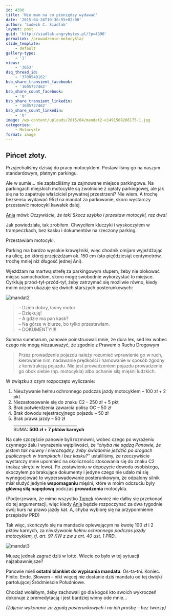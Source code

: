 ```yaml
---
id: 4390
title: 'Nie mam na co pieniędzy wydawać'
date: '2015-04-24T10:30:55+02:00'
author: 'Ludwik C. Siadlak'
layout: post
guid: 'http://siadlak.angrybytes.pl/?p=4390'
permalink: /prowadzenie-motocykla/
slide_template:
    - default
gallery-type:
    - '1'
views:
    - '3653'
dsq_thread_id:
    - '3708549162'
bsb_share_transient_facebook:
    - '1605727462'
bsb_share_count_facebook:
    - '0'
bsb_share_transient_linkedin:
    - '1605727462'
bsb_share_count_linkedin:
    - '0'
image: /wp-content/uploads/2015/04/mandat2-e1491508266175-1.jpg
categories:
    - Motocykle
format: image
---
```


## Pińcet złoty.

Przyjechaliśmy dzisiaj do pracy motocyklem. Postawiliśmy go na naszym standardowym, płatnym parkingu.

Ale w sumie… nie zapłaciliśmy za zajmowane miejsce parkingowe. Na parkingach miejskich motocykle są zwolnione z opłaty parkingowej, ale jak się na to zapatruje właściciel prywatnej przestrzeni? Nie wiem. A trochę bezsensu wydawać 95zł na mandat za parkowanie, skoro wystarczy przestawić motocykl kawałek dalej.

[Ania](http://www.rubinska.pl) mówi: *Oczywiście, że tak! Skocz szybko i przestaw motocykl, raz dwa!*

Jak powiedziała, tak zrobiłem. Chwyciłem kluczyki i wyskoczyłem w trampeczkach, bez kasku i dokumentów na rzeczony parking.

Przestawiam motocykl.

Parking ma bardzo wysokie krawężniki, więc chodnik omijam wyjeżdżając na ulicę, po której przejeżdżam ok. 150 cm (sto pięćdziesiąt centymetrów, trochę mniej niż długość jednej Ani).

Wjeżdżam na martwą strefę za parkingowym słupem, żeby nie blokować miejsc samochodom, skoro mogę swobodnie wykorzystać to miejsce. Cyrkluję przód-tył-przód-tył, żeby zatrzymać się możliwie równo, kiedy moim oczom ukazuje się dwóch starszych posterunkowych:

![mandat2](http://personaldevelopment.pl/wp-content/uploads/2015/04/mandat2-e1491508266175-1.jpg)

> – Dzień dobry, ładny motor  
> – Dziękuję!  
> – A gdzie ma pan kask?  
> – Na górze w biurze, bo tylko przestawiam.  
> – DOKUMENTY!!!!

Summa summarum, panowie poinstruowali mnie, że dura lex, sed lex wobec czego nie mogą niezauważyć, że zgodnie z Prawem o Ruchu Drogowym

> Przez prowadzenie pojazdu należy rozumieć wprawienie go w ruch, kierowanie nim, nadawanie prędkości i hamowanie w sposób zgodny z konstrukcją pojazdu. Nie jest prowadzeniem pojazdu prowadzenie go obok siebie (np. motocykla) albo pchanie siłą mięśni ludzkich.

W związku z czym rozpoczęto wyliczanie:

1. Nieużywanie hełmu ochronnego podczas jazdy motocyklem – 100 zł + 2 pkt
2. Niezastosowanie się do znaku C2 – 250 zł + 5 pkt
3. Brak potwierdzenia zawarcia polisy OC – 50 zł
4. Brak dowodu rejestracyjnego pojazdu – 50 zł
5. Brak prawa jazdy – 50 zł  
    \_\_\_\_\_\_\_\_\_\_\_\_\_\_\_\_\_\_\_\_\_\_\_\_\_\_\_\_\_\_\_  
    SUMA: **500 zł + 7 pktów karnych**

Na całe szczęście panowie byli rozmowni, wobec czego po wyrażeniu czynnego żalu i wyrażenia wątpliwości, że *“chyba nie sądzą Panowie, że jestem tak naiwny i nierozsądny, żeby świadomie jeździć po drogach publicznych w trampkach i bez kasku?”* ustaliliśmy, że rzeczywiście wystarczy mnie upomnieć na okoliczność stosowania się do znaku C2 (nakaz skrętu w lewo). Po zostawieniu w depozycie dowodu osobistego, skoczyłem po brakujące dokumenty i jedyne czego nie udało mi się wynegocjować to wyperswadowanie posterunkowym, że odpalony silnik miał służyć jedynie **wspomaganiu** mięśni, które w moim odczuciu były **główną siłą napędową** podczas **prowadzenia** motocykla.

(Podjerzewam, że mimo wszystko [Tomek](http://www.kulikowisko.pl/) również nie dałby się przekonać do tej argumentacji, więc kiedy [Ania](http://www.rubinska.pl) będzie rozpoczynać za dwa tygodnie swój kurs na prawo jazdy kat. A, chyba wybiorę się na przypomnienie przepisów PRD)

Tak więc, skończyło się na mandacie opiewającym na kwotę 100 zł i 2 pktów karnych, za n*ieużywanie hełmu ochronnego podczas jazdy motocyklem, tj. art. 97 KW z zw z art. 40 ust. 1 PRD*.

![mandat3](http://personaldevelopment.pl/wp-content/uploads/2015/04/mandat3-e1491508230932-1.png)

Muszę jednak zagrać dziś w lotto. Wiecie co było w tej sytuacji najzabawniejsze?

Panowie mieli **ostatni blankiet do wypisania mandatu**. Os-ta-tni. Koniec. Finito. Ende. Słowem – nikt więcej nie dostanie dziś mandatu od tej dwójki partolującej Śródmieście Południowe.

Chociaż wolałbym, żeby zachowali go dla kogoś kto swoich wykroczeń dokonuje z premedytacją i jest bardziej winny ode mnie…

*(Zdjecie wykonane za zgodą posterunkowych i na ich prośbę – bez twarzy)*